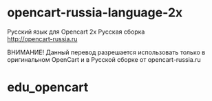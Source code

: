 # opencart-russia-language-2x
Русский язык для Opencart 2x Русская сборка  
http://opencart-russia.ru

ВНИМАНИЕ! 
Данный перевод разрешается использовать только в оригинальном OpenСart и в Русской сборке от opencart-russia.ru

# edu_opencart
